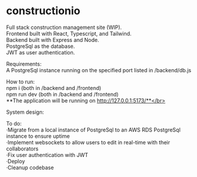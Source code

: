 # constructionio
Full stack construction management site (WIP). </br>
Frontend built with React, Typescript, and Tailwind. </br>
Backend built with Express and Node. </br>
PostgreSql as the database. </br>
JWT as user authentication. </br>

Requirements: </br>
A PostgreSql instance running on the specified port listed in /backend/db.js </br>

How to run:</br>
npm i (both in /backend and /frontend) </br>
npm run dev (both in /backend and /frontend) </br>
**The application will be running on http://127.0.0.1:5173/**</br>

System design:</br>

To do: </br>
·Migrate from a local instance of PostgreSql to an AWS RDS PostgreSql instance to ensure uptime</br>
·Implement websockets to allow users to edit in real-time with their collaborators</br>
·Fix user authentication with JWT</br>
·Deploy</br>
·Cleanup codebase 
